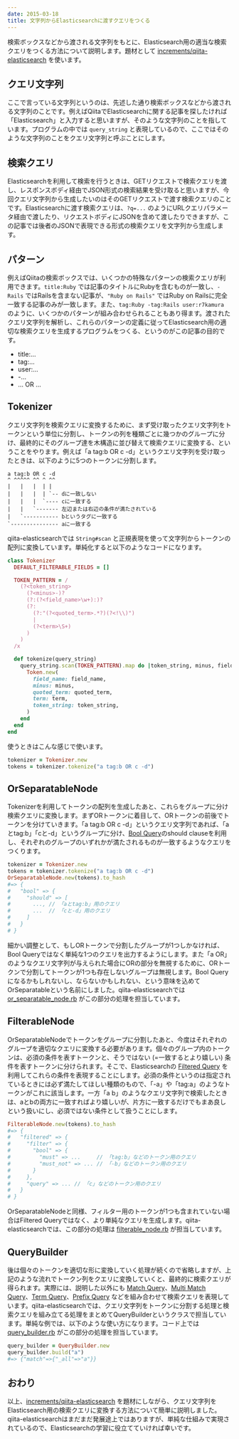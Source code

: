 ```yaml
---
date: 2015-03-18
title: 文字列からElasticsearchに渡すクエリをつくる
---
```


検索ボックスなどから渡される文字列をもとに、Elasticsearch用の適当な検索クエリをつくる方法について説明します。題材として [increments/qiita-elasticsearch](https://github.com/increments/qiita-elasticsearch) を使います。

## クエリ文字列
ここで言っている文字列というのは、先述した通り検索ボックスなどから渡される文字列のことです。例えばQiitaでElasticsearchに関する記事を探したければ「Elasticsearch」と入力すると思いますが、そのような文字列のことを指しています。プログラムの中では `query_string` と表現しているので、ここではそのような文字列のことをクエリ文字列と呼ぶことにします。

## 検索クエリ
Elasticsearchを利用して検索を行うときは、GETリクエストで検索クエリを渡し、レスポンスボディ経由でJSON形式の検索結果を受け取ると思いますが、今回クエリ文字列から生成したいのはそのGETリクエストで渡す検索クエリのことです。Elasticsearchに渡す検索クエリは、`?q=...` のようにURLクエリパラメータ経由で渡したり、リクエストボディにJSONを含めて渡したりできますが、この記事では後者のJSONで表現できる形式の検索クエリを文字列から生成します。

## パターン
例えばQiitaの検索ボックスでは、いくつかの特殊なパターンの検索クエリが利用できます。`title:Ruby` では記事のタイトルにRubyを含むものが一致し、`-Rails` ではRailsを含まない記事が、`"Ruby on Rails"` ではRuby on Railsに完全一致する記事のみが一致します。また、`tag:Ruby -tag:Rails user:r7kamura` のように、いくつかのパターンが組み合わせられることもあり得ます。渡されたクエリ文字列を解析し、これらのパターンの定義に従ってElasticsearch用の適切な検索クエリを生成するプログラムをつくる、というのがこの記事の目的です。

- title:...
- tag:...
- user:...
- -...
- ... OR ...

## Tokenizer
クエリ文字列を検索クエリに変換するために、まず受け取ったクエリ文字列をトークンという単位に分割し、トークンの列を種類ごとに幾つかのグループに分け、最終的にそのグループ達を木構造に並び替えて検索クエリに変換する、ということをやります。例えば「a tag:b OR c -d」というクエリ文字列を受け取ったときは、以下のように5つのトークンに分割します。

```
a tag:b OR c -d
^ ^^^^^ ^^ ^ ^^
|   |   |  | |
|   |   |  | `-- dに一致しない
|   |   |  `---- cに一致する
|   |   `------- 左辺または右辺の条件が満たされている
|   `----------- bというタグに一致する
`--------------- aに一致する
```

qiita-elasticsearchでは `String#scan` と正規表現を使って文字列からトークンの配列に変換しています。単純化すると以下のようなコードになります。

```rb
class Tokenizer
  DEFAULT_FILTERABLE_FIELDS = []

  TOKEN_PATTERN = /
    (?<token_string>
      (?<minus>-)?
      (?:(?<field_name>\w+):)?
      (?:
        (?:"(?<quoted_term>.*?)(?<!\\)")
        |
        (?<term>\S+)
      )
    )
  /x

  def tokenize(query_string)
    query_string.scan(TOKEN_PATTERN).map do |token_string, minus, field_name, quoted_term, term|
      Token.new(
        field_name: field_name,
        minus: minus,
        quoted_term: quoted_term,
        term: term,
        token_string: token_string,
      )
    end
  end
end
```

使うときはこんな感じで使います。

```rb
tokenizer = Tokenizer.new
tokens = tokenizer.tokenize("a tag:b OR c -d")
```

## OrSeparatableNode
Tokenizerを利用してトークンの配列を生成したあと、これらをグループに分け検索クエリに変換します。まずORトークンに着目して、ORトークンの前後でトークンを分けていきます。「a tag:b OR c -d」というクエリ文字列であれば、「aとtag:b」「cと-d」というグループに分け、[Bool Query](http://www.elastic.co/guide/en/elasticsearch/reference/current/query-dsl-bool-query.html)のshould clauseを利用し、それぞれのグループのいずれかが満たされるものが一致するようなクエリをつくります。

```rb
tokenizer = Tokenizer.new
tokens = tokenizer.tokenize("a tag:b OR c -d")
OrSeparatableNode.new(tokens).to_hash
#=> {
#   "bool" => {
#     "should" => [
#       ..., // 「aとtag:b」用のクエリ
#       ...  // 「cと-d」用のクエリ
#     ]
#   }
# }
```

細かい調整として、もしORトークンで分割したグループが1つしかなければ、Bool Queryではなく単純な1つのクエリを出力するようにします。また「a OR」のようなクエリ文字列が与えられた場合にORの部分を無視するために、ORトークンで分割してトークンが1つも存在しないグループは無視します。Bool Queryになるかもしれないし、ならないかもしれない、という意味を込めてOrSeparatableという名前にしました。qiita-elasticsearchでは [or_separatable_node.rb](https://github.com/increments/qiita-elasticsearch/blob/6a997e5078aac426f222e030445e64af6a5f4881/lib/qiita/elasticsearch/nodes/or_separatable_node.rb) がこの部分の処理を担当しています。

## FilterableNode
OrSeparatableNodeでトークンをグループに分割したあと、今度はそれぞれのグループを適切なクエリに変換する必要があります。個々のグループ内のトークンは、必須の条件を表すトークンと、そうではない (=一致するとより嬉しい) 条件を表すトークンに分けられます。そこで、Elasticsearchの [Filtered Query](http://www.elastic.co/guide/en/elasticsearch/reference/current/query-dsl-filtered-query.html) を利用してこれらの条件を表現することにします。必須の条件というのは指定されているときには必ず満たしてほしい種類のもので、「-a」や「tag:a」のようなトークンがこれに該当します。一方「a b」のようなクエリ文字列で検索したときは、aとbの両方に一致すればより嬉しいが、片方に一致するだけでもまあ良しという扱いにし、必須ではない条件として扱うことにします。

```rb
FilterableNode.new(tokens).to_hash
#=> {
#   "filtered" => {
#     "filter" => {
#       "bool" => {
#         "must" => ...     // 「tag:b」などのトークン用のクエリ
#         "must_not" => ... // 「-b」などのトークン用のクエリ
#       }
#     },
#     "query" => ... // 「c」などのトークン用のクエリ
#   }
# }
```

OrSeparatableNodeと同様、フィルター用のトークンが1つも含まれていない場合はFiltered Queryではなく、より単純なクエリを生成します。qiita-elasticsearchでは、この部分の処理は [filterable_node.rb](https://github.com/increments/qiita-elasticsearch/blob/6a997e5078aac426f222e030445e64af6a5f4881/lib/qiita/elasticsearch/nodes/filterable_node.rb) が担当しています。

## QueryBuilder
後は個々のトークンを適切な形に変換していく処理が続くので省略しますが、上記のような流れでトークン列をクエリに変換していくと、最終的に検索クエリが得られます。実際には、説明した以外にも [Match Query](http://www.elastic.co/guide/en/elasticsearch/reference/current/query-dsl-match-query.html)、[Multi Match Query](http://www.elastic.co/guide/en/elasticsearch/reference/current/query-dsl-multi-match-query.html)、[Term Query](http://www.elastic.co/guide/en/elasticsearch/reference/current/query-dsl-term-query.html)、[Prefix Query](http://www.elastic.co/guide/en/elasticsearch/reference/current/query-dsl-prefix-query.html) などを組み合わせて検索クエリを表現しています。qiita-elasticsearchでは、クエリ文字列をトークンに分割する処理と検索クエリを組み立てる処理をまとめてQueryBuilderというクラスで担当しています。単純な例では、以下のような使い方になります。コード上では [query_builder.rb](https://github.com/increments/qiita-elasticsearch/blob/master/lib/qiita/elasticsearch/query_builder.rb) がこの部分の処理を担当しています。

```rb
query_builder = QueryBuilder.new
query_builder.build("a")
#=> {"match"=>{"_all"=>"a"}}
```

## おわり
以上、[increments/qiita-elasticsearch](https://github.com/increments/qiita-elasticsearch) を題材にしながら、クエリ文字列をElasticsearch用の検索クエリに変換する方法について簡単に説明しました。qiita-elasticsearchはまだまだ発展途上ではありますが、単純な仕組みで実現されているので、Elasticsearchの学習に役立てていければ幸いです。
